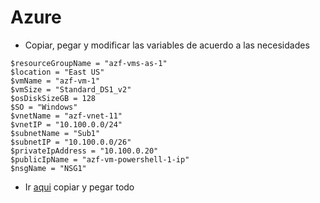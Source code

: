# Azure

- Copiar, pegar y modificar las variables de acuerdo a las necesidades
```
$resourceGroupName = "azf-vms-as-1"
$location = "East US"
$vmName = "azf-vm-1"
$vmSize = "Standard_DS1_v2"
$osDiskSizeGB = 128
$SO = "Windows"
$vnetName = "azf-vnet-11"
$vnetIP = "10.100.0.0/24"
$subnetName = "Sub1"
$subnetIP = "10.100.0.0/26"
$privateIpAddress = "10.100.0.20"
$publicIpName = "azf-vm-powershell-1-ip"
$nsgName = "NSG1"
```
- Ir [aqui](https://github.com/JorgeLReyes/Azure/blob/main/SetupAzureVM.ps1) copiar y pegar todo
